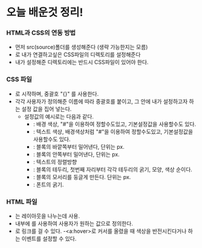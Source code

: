 # 오늘 배운것 정리!

### HTML과 CSS의 연동 방법

- 먼저 src(source)폴더를 생성해준다 (생략 가능한지는 모름)
- <link>로 내가 연결하고싶은 CSS파일의 디렉토리를 설정해준다
- 내가 설정해준 디렉토리에는 반드시 CSS파일이 있어야 한다.

### CSS 파일

- <html>로 시작하며, 중괄호 "{}" 를 사용한다.
- 각각 사용자가 정의해준 이름에 따라 중괄호를 붙이고, 그 안에 내가 설정하고자 하는 설정 값을 집어 넣는다.
  - 설정값의 예시로는 다음과 같다.
    - <bgcolor> : 배경 색상, "#"을 이용하여 정할수도있고, 기본설정값을 사용할수도 있다.
    - <color> : 텍스트 색상, 배경색상처럼 "#"을 이용하여 정할수도있고, 기본설정값을 사용할수도 있다.
    - <margin> : 블록의 바깥쪽부터 밀어낸다, 단위는 px.
    - <padding> : 블록의 안쪽부터 밀어낸다, 단위는 px.
    - <text-align> : 텍스트의 정렬방향
    - <border> : 블록의 테두리, 첫번째 자리부터 각각 테두리의 굵기, 모양, 색상 순이다.
    - <border-radius> : 블록의 모서리를 둥글게 만든다. 단위는 px.
    - <font-weight> : 폰트의 굵기.

### HTML 파일

- <div>는 레이아웃을 나누는데 사용.
- <div>내부에 <class>를 사용하여 사용자가 원하는 값으로 정의한다.
- <a>로 링크를 걸 수 있다.
  -<a:hover>로 커서를 올렸을 때 색상을 반전시킨다거나 하는 이벤트를 설정할 수 있다.
